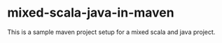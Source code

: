 mixed-scala-java-in-maven
=========================

This is a sample maven project setup for a mixed scala and java project.
